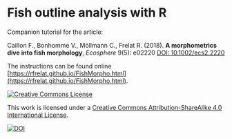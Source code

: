 # Fish outline analysis with R

Companion tutorial for the article:  

Caillon F., Bonhomme V., Möllmann C., Frelat R. (2018). **A morphometrics dive into fish morphology**, *Ecosphere* 9(5): e02220 [DOI: 10.1002/ecs2.2220](https://esajournals.onlinelibrary.wiley.com/doi/full/10.1002/ecs2.2220)


The instructions can be found online [https://rfrelat.github.io/FishMorpho.html](https://rfrelat.github.io/FishMorpho.html).

<a rel="license" href="http://creativecommons.org/licenses/by-sa/4.0/"><img alt="Creative Commons License" style="border-width:0" src="https://i.creativecommons.org/l/by-sa/4.0/80x15.png" /></a>

This work is licensed under a <a rel="license" href="http://creativecommons.org/licenses/by-sa/4.0/">Creative Commons Attribution-ShareAlike 4.0 International License</a>.

[![DOI](https://zenodo.org/badge/113863821.svg)](https://zenodo.org/badge/latestdoi/113863821)